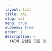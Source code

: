 ```yaml
---
layout: list
title: XAI
slug: xai
menu: true
submenu: true
order: 1
description: >
  XAI에 관련된 모든 것.  
---
```

